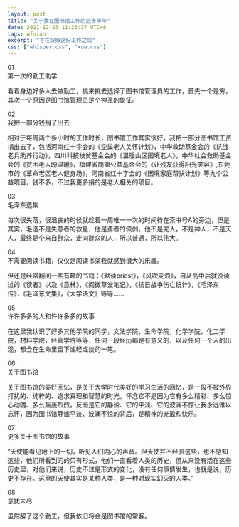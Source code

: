 ```yaml
---
layout: post
title: "关于我在图书馆工作的这多半年"
date: 2021-12-23 11:25:37 UTC+8
tags: wfnian
excerpt: "写在辞掉这份工作之后"
css: ["whisper.css", "xue.css"]
---
```


<div class="s-index">01</div>
<div class="s-title">第一次的勤工助学</div>
<p class="s-content">看着身边好多人去做勤工，挑来挑去选择了图书馆管理员的工作，首先一个是穷，其次一个原因是图书馆管理员是个神圣的象征。</p>
<div class="s-index">02</div>
<div class="s-title">我把一部分钱捐了出去</div>
<p class="s-content">相对于每周两个多小时的工作时长，图书馆工作其实很好，我把一部分图书馆工资捐出去了，包括河南红十字会的《空巢老人关怀计划》，中华救助基金会的《抗战老兵助养行动》，四川科技扶贫基金会的《温暖山区困境老人》，中华社会救助基金会的《贫困老人盼温暖》，福建省商盟公益基金会的《让残友获得阳光笑容》,东莞市的《革命老区老人健身场》，河南省红十字会的《困境家庭帮扶计划》等九个公益项目，钱不多，不过我更多捐的是老人相关的项目。</p>
<div class="s-index">03</div>
<div class="s-title">毛泽东选集</div>
<p class="s-content">每次很失落，很沮丧的时候就趁着一周唯一一次的时间待在索书号A的旁边，但是其实，毛选不是失意者的救星，他是勇者的佩剑。他不是完人，不是神人，不是天人，最终是个来自群众，走向群众的人，所以普通，所以伟大。</p>
<div class="s-index">04</div>
<div class="s-title">不需要阅读书籍，仅仅是阅读书架我就感到很大的乐趣。</div>
<p class="s-content">但还是经常翻阅一些有趣的书籍：《默读priest》，《风吹麦浪》，自从高中后就没读过的《读者》以及《意林》，《阅微草堂笔记》，《抗日战争伤亡统计》，《毛泽东传》，《毛泽东文集》，《大学语文》等等......</p>
<div class="s-index">05</div>
<div class="s-title">许许多多的人和许许多多的故事</div>
<p class="s-content">在这里我认识了好多其他学院的同学，文法学院，生命学院，化学学院，化工学院，材料学院，经管学院等等，任何一段经历都是有意义的，以及任何一个人的出现，都会在生命里留下或轻或淡的一笔。</p>
<div class="s-index">06</div>
<div class="s-title">关于图书馆</div>
<p class="s-content">关于图书馆的美好回忆，是关于大学时代美好的学习生活的回忆，是一段不被外界打扰的、纯粹的、追求真理和智慧的时光。怀念它不是因为它有多么精彩、多么惊心动魄、多么轰轰烈烈，反而是它的静谧、它的平淡、它的波澜不惊让我永远难以忘怀，因为图书馆静谧平淡、波澜不惊的背后，是精神的充盈和快乐。</p>
<div class="s-index">07</div>
<div class="s-title">更多关于图书馆的故事</div>
<p class="s-content">“天使能看见地上的一切，听见人们内心的声音。但天使并不经验这些，也不感知这些，他们所看到的的只有形式，他们一直看着人类的历史，但从来没有活在这些历史里，对他们来说，历史不过是形式的变化，没有任何事情发生，也就是说，历史不存在。这里的天使其实是某种人类，是一种对现实幻灭的人类。”</p>
<div class="s-index">08</div>
<div class="s-title">意犹未尽</div>
<p class="s-content">虽然辞了这个勤工，但我依旧将会是图书馆的常客。</p>
